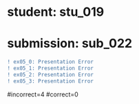 # student: stu_019
# submission: sub_022

```diff
! ex05_0: Presentation Error
! ex05_1: Presentation Error
! ex05_2: Presentation Error
! ex05_3: Presentation Error
```
#incorrect=4
#correct=0
